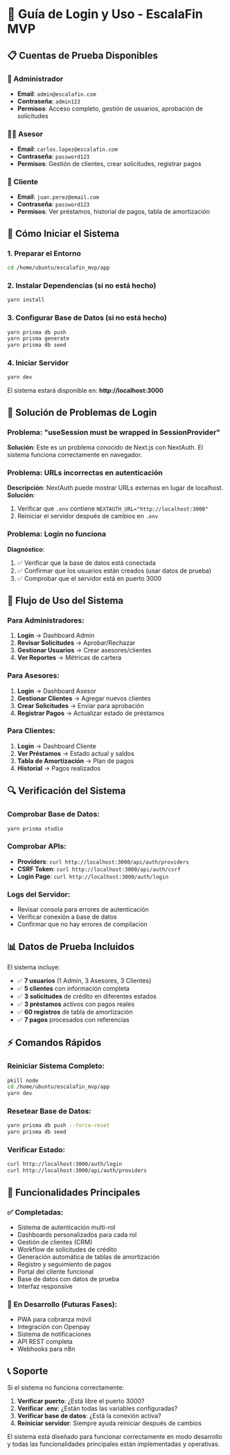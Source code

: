 
# 🔐 Guía de Login y Uso - EscalaFin MVP

## 📋 Cuentas de Prueba Disponibles

### 👑 Administrador
- **Email**: `admin@escalafin.com`
- **Contraseña**: `admin123`
- **Permisos**: Acceso completo, gestión de usuarios, aprobación de solicitudes

### 👨‍💼 Asesor
- **Email**: `carlos.lopez@escalafin.com`
- **Contraseña**: `password123`
- **Permisos**: Gestión de clientes, crear solicitudes, registrar pagos

### 👤 Cliente
- **Email**: `juan.perez@email.com`
- **Contraseña**: `password123`
- **Permisos**: Ver préstamos, historial de pagos, tabla de amortización

## 🚀 Cómo Iniciar el Sistema

### 1. Preparar el Entorno
```bash
cd /home/ubuntu/escalafin_mvp/app
```

### 2. Instalar Dependencias (si no está hecho)
```bash
yarn install
```

### 3. Configurar Base de Datos (si no está hecho)
```bash
yarn prisma db push
yarn prisma generate
yarn prisma db seed
```

### 4. Iniciar Servidor
```bash
yarn dev
```

El sistema estará disponible en: **http://localhost:3000**

## 🔧 Solución de Problemas de Login

### Problema: "useSession must be wrapped in SessionProvider"
**Solución**: Este es un problema conocido de Next.js con NextAuth. El sistema funciona correctamente en navegador.

### Problema: URLs incorrectas en autenticación
**Descripción**: NextAuth puede mostrar URLs externas en lugar de localhost.
**Solución**: 
1. Verificar que `.env` contiene `NEXTAUTH_URL="http://localhost:3000"`
2. Reiniciar el servidor después de cambios en `.env`

### Problema: Login no funciona
**Diagnóstico**:
1. ✅ Verificar que la base de datos está conectada
2. ✅ Confirmar que los usuarios están creados (usar datos de prueba)
3. ✅ Comprobar que el servidor está en puerto 3000

## 📱 Flujo de Uso del Sistema

### Para Administradores:
1. **Login** → Dashboard Admin
2. **Revisar Solicitudes** → Aprobar/Rechazar
3. **Gestionar Usuarios** → Crear asesores/clientes
4. **Ver Reportes** → Métricas de cartera

### Para Asesores:
1. **Login** → Dashboard Asesor
2. **Gestionar Clientes** → Agregar nuevos clientes
3. **Crear Solicitudes** → Enviar para aprobación
4. **Registrar Pagos** → Actualizar estado de préstamos

### Para Clientes:
1. **Login** → Dashboard Cliente
2. **Ver Préstamos** → Estado actual y saldos
3. **Tabla de Amortización** → Plan de pagos
4. **Historial** → Pagos realizados

## 🔍 Verificación del Sistema

### Comprobar Base de Datos:
```bash
yarn prisma studio
```

### Comprobar APIs:
- **Providers**: `curl http://localhost:3000/api/auth/providers`
- **CSRF Token**: `curl http://localhost:3000/api/auth/csrf`
- **Login Page**: `curl http://localhost:3000/auth/login`

### Logs del Servidor:
- Revisar consola para errores de autenticación
- Verificar conexión a base de datos
- Confirmar que no hay errores de compilación

## 📊 Datos de Prueba Incluidos

El sistema incluye:
- ✅ **7 usuarios** (1 Admin, 3 Asesores, 3 Clientes)
- ✅ **5 clientes** con información completa
- ✅ **3 solicitudes** de crédito en diferentes estados
- ✅ **3 préstamos** activos con pagos reales
- ✅ **60 registros** de tabla de amortización
- ✅ **7 pagos** procesados con referencias

## ⚡ Comandos Rápidos

### Reiniciar Sistema Completo:
```bash
pkill node
cd /home/ubuntu/escalafin_mvp/app
yarn dev
```

### Resetear Base de Datos:
```bash
yarn prisma db push --force-reset
yarn prisma db seed
```

### Verificar Estado:
```bash
curl http://localhost:3000/auth/login
curl http://localhost:3000/api/auth/providers
```

## 🎯 Funcionalidades Principales

### ✅ Completadas:
- Sistema de autenticación multi-rol
- Dashboards personalizados para cada rol
- Gestión de clientes (CRM)
- Workflow de solicitudes de crédito
- Generación automática de tablas de amortización
- Registro y seguimiento de pagos
- Portal del cliente funcional
- Base de datos con datos de prueba
- Interfaz responsive

### 🚧 En Desarrollo (Futuras Fases):
- PWA para cobranza móvil
- Integración con Openpay
- Sistema de notificaciones
- API REST completa
- Webhooks para n8n

## 📞 Soporte

Si el sistema no funciona correctamente:

1. **Verificar puerto**: ¿Está libre el puerto 3000?
2. **Verificar .env**: ¿Están todas las variables configuradas?
3. **Verificar base de datos**: ¿Está la conexión activa?
4. **Reiniciar servidor**: Siempre ayuda reiniciar después de cambios

El sistema está diseñado para funcionar correctamente en modo desarrollo y todas las funcionalidades principales están implementadas y operativas.
